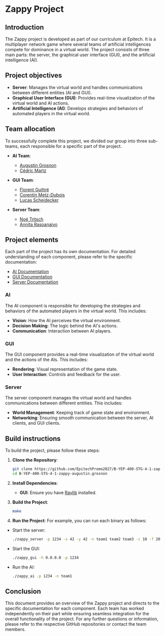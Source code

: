 # Zappy Project

## Introduction

The Zappy project is developed as part of our curriculum at Epitech. It is a multiplayer network game where several teams of artificial intelligences compete for dominance in a virtual world. The project consists of three main parts: the server, the graphical user interface (GUI), and the artificial intelligence (AI).

## Project objectives

- **Server**: Manages the virtual world and handles communications between different entities (AI and GUI).
- **Graphical User Interface (GUI)**: Provides real-time visualization of the virtual world and AI actions.
- **Artificial Intelligence (AI)**: Develops strategies and behaviors of automated players in the virtual world.

## Team allocation

To successfully complete this project, we divided our group into three sub-teams, each responsible for a specific part of the project.

- **AI Team**:
  - [Augustin Grosnon](https://github.com/augustin-grosnon)
  - [Cédric Martz](https://github.com/Cedric-Martz/)

- **GUI Team**:
  - [Florent Guittré](https://github.com/milimarg)
  - [Corentin Metz-Dubois](https://github.com/KORV3NT)
  - [Lucas Scheidecker](https://github.com/Gazolina666)

- **Server Team**:
  - [Noé Tritsch](https://github.com/NeonMagique)
  - [Annita Rasoanaivo](https://github.com/Annita23)

## Project elements

Each part of the project has its own documentation. For detailed understanding of each component, please refer to the specific documentation:

- [AI Documentation](./ai/README.md)
- [GUI Documentation](./gui/README.md)
- [Server Documentation](./server/README.md)

### AI

The AI component is responsible for developing the strategies and behaviors of the automated players in the virtual world. This includes:

- **Vision**: How the AI perceives the virtual environment.
- **Decision Making**: The logic behind the AI's actions.
- **Communication**: Interaction between AI players.

### GUI

The GUI component provides a real-time visualization of the virtual world and the actions of the AIs. This includes:

- **Rendering**: Visual representation of the game state.
- **User Interaction**: Controls and feedback for the user.

### Server

The server component manages the virtual world and handles communications between different entities. This includes:

- **World Management**: Keeping track of game state and environment.
- **Networking**: Ensuring smooth communication between the server, AI clients, and GUI clients.

## Build instructions

To build the project, please follow these steps:

1. **Clone the Repository**:

    ```bash
    git clone https://github.com/EpitechPromo2027/B-YEP-400-STG-4-1-zappy-augustin.grosnon.git
    cd B-YEP-400-STG-4-1-zappy-augustin.grosnon
    ```

2. **Install Dependencies**:
    - **GUI**: Ensure you have [Raylib](https://www.raylib.com/) installed.

3. **Build the Project**:

    ```bash
    make
    ```

4. **Run the Project**:
  For example, you can run each binary as follows:

- Start the server:

    ```bash
    ./zappy_server -p 1234 -x 42 -y 42 -n team1 team2 team3 -c 10 -f 200
    ```

- Start the GUI:

    ```bash
    ./zappy_gui -h 0.0.0.0 -p 1234
    ```

- Run the AI:

    ```bash
    ./zappy_ai -p 1234 -n team1
    ```

## Conclusion

This document provides an overview of the Zappy project and directs to the specific documentation for each component. Each team has worked independently on their part while ensuring seamless integration for the overall functionality of the project. For any further questions or information, please refer to the respective GitHub repositories or contact the team members.
